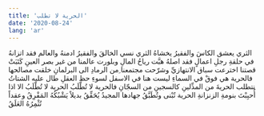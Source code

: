 ```yaml
---
title: 'الحرية لا تطلب'
date: '2020-08-24'
lang: 'ar'
---
```


الثري يعشق الكاسَ
والفقيرُ يخشاهُ
الثري نسي الخالقَ
والفقيرُ ادمنهُ
والعالم فقد اتزانهُ
في حلقةِ رجلِ اعمالٍ
فقد اصلهُ
هبَّت رياحُ المالِ
وبلورت عالمنا
من غير بصر العينِ
كَتَبَتْ قصتنا
اخترعت سباق الانتهازيِّ
وشرّحت مجتمعنا
ِمن  الرمادِ الى البرلمانِ
خلقت مصالحها
فالحرية هي فوقْ
في السماءِ
ليست هنا
في الاسفل
لسوءِ حظِ العقلِ
طال عليه الشتاتُ
نتطلب الحريةَ من المذِّلينِ
كالسجينِ من السجّانِ
فالحرية لا تُطْلَبُ
الحرية لا تُطْلَبُ
الا اذا أُحبِبْتَ بنومةِ الزنزانةِ
الحرية تُبْنى وتُطَبَّقُ
جهادها المجيدُ يُحَقِّقُ
بديلاً يَشْبُكُهُ المَفْرِقُ
وعقداً تُثْمِرُهُ العَلَقُ